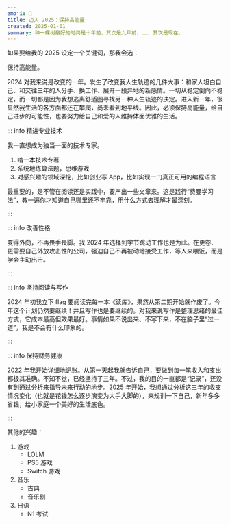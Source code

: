 ```yaml
---
emoji: 🥳
title: 迈入 2025：保持高能量
created: 2025-01-01
summary: 种一棵树最好的时间是十年前，其次是九年前，……，其次是现在。
---
```


如果要给我的 2025 设定一个关键词，那我会选：

保持高能量。

2024 对我来说是改变的一年。发生了改变我人生轨迹的几件大事：和家人坦白自己、和交往三年的人分手、换工作、展开一段异地的新感情。一切从稳定倒向不稳定，而一切都是因为我想逃离舒适圈寻找另一种人生轨迹的决定。进入新一年，很显然我生活的各方面都还在攀爬，尚未看到地平线。因此，必须保持高能量，给自己进步的可能性，也要努力给自己和爱的人维持体面优雅的生活。

::: info 精进专业技术

我一直想成为独当一面的技术专家。

1. 啃一本技术专著
2. 系统地练算法题，思维游戏
3. 对感兴趣的领域深挖，比如创业写 App，比如实现一门真正可用的编程语言

最重要的，是不管在阅读还是实践中，要产出一些文章来。这是践行“费曼学习法”，教一遍你才知道自己哪里还不牢靠，用什么方式去理解才最深刻。

:::

::: info 改善性格

变得外向，不再畏手畏脚。我 2024 年选择到字节跳动工作也是为此。在更卷、更需要自己外放攻击性的公司，强迫自己不再被动地接受工作，等人来喂饭，而是学会主动出击。

:::

::: info 坚持阅读与写作

2024 年初我立下 flag 要阅读完每一本《读库》，果然从第二期开始就作废了。今年这个计划仍然要继续！并且写作也是要继续的。对我来说写作是整理思绪的最佳方式，它成本最高但效果最好。事情如果不说出来、不写下来，不在脑子里“过一道”，我是不会有什么印象的。

:::

::: info 保持财务健康

2022 年我开始详细地记账。从第一天起我就告诉自己，要做到每一笔收入和支出都极其准确。不知不觉，已经坚持了三年。不过，我的目的一直都是“记录”，还没有到通过分析来指导未来行动的地步。2025 年开始，我想通过分析这三年的收支情况变化（也就是花钱怎么逐步演变为大手大脚的），来规训一下自己，新年多多省钱，给小家庭一个美好的生活底色。

:::

其他的兴趣：

1. 游戏
    - LOLM
    - PS5 游戏
    - Switch 游戏
2. 音乐
    - 古典
    - 音乐剧
3. 日语
    - N1 考试
